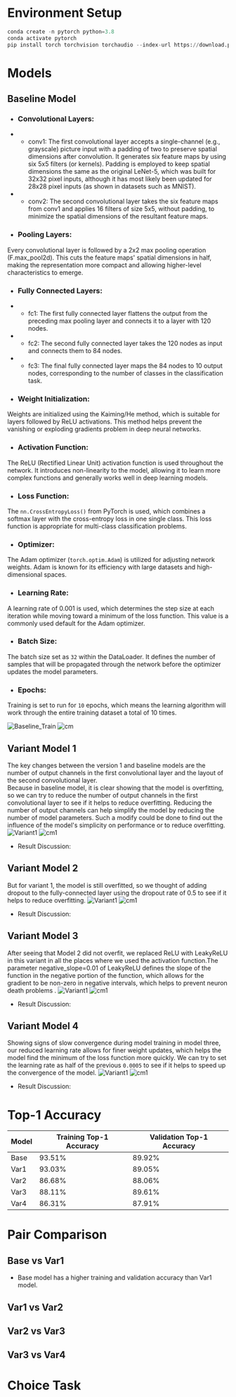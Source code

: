 # Environment Setup
```python
conda create -n pytorch python=3.8
conda activate pytorch
pip install torch torchvision torchaudio --index-url https://download.pytorch.org/whl/cu118
```

# Models
## Baseline Model
- ### Convolutional Layers:
* * conv1: The first convolutional layer accepts a single-channel (e.g., grayscale) picture input with a padding of two to preserve spatial dimensions after convolution. It generates six feature maps by using six 5x5 filters (or kernels). Padding is employed to keep spatial dimensions the same as the original LeNet-5, which was built for 32x32 pixel inputs, although it has most likely been updated for 28x28 pixel inputs (as shown in datasets such as MNIST).
* * conv2: The second convolutional layer takes the six feature maps from conv1 and applies 16 filters of size 5x5, without padding, to minimize the spatial dimensions of the resultant feature maps.

- ### Pooling Layers: 
Every convolutional layer is followed by a 2x2 max pooling operation (F.max_pool2d). This cuts the feature maps' spatial dimensions in half, making the representation more compact and allowing higher-level characteristics to emerge.
- ### Fully Connected Layers:
* * fc1: The first fully connected layer flattens the output from the preceding max pooling layer and connects it to a layer with 120 nodes.
* * fc2: The second fully connected layer takes the 120 nodes as input and connects them to 84 nodes.
* * fc3: The final fully connected layer maps the 84 nodes to 10 output nodes, corresponding to the number of classes in the classification task.

- ### Weight Initialization:
Weights are initialized using the Kaiming/He method, which is suitable for layers followed by ReLU activations. This method helps prevent the vanishing or exploding gradients problem in deep neural networks.

- ### Activation Function:
The ReLU (Rectified Linear Unit) activation function is used throughout the network. It introduces non-linearity to the model, allowing it to learn more complex functions and generally works well in deep learning models.

- ### Loss Function:
The `nn.CrossEntropyLoss()` from PyTorch is used, which combines a softmax layer with the cross-entropy loss in one single class. This loss function is appropriate for multi-class classification problems.

- ### Optimizer:
The Adam optimizer (`torch.optim.Adam`) is utilized for adjusting network weights. Adam is known for its efficiency with large datasets and high-dimensional spaces.

- ### Learning Rate:
A learning rate of 0.001 is used, which determines the step size at each iteration while moving toward a minimum of the loss function. This value is a commonly used default for the Adam optimizer.

- ### Batch Size:
The batch size set as `32` within the DataLoader. It defines the number of samples that will be propagated through the network before the optimizer updates the model parameters.

- ### Epochs:
Training is set to run for `10` epochs, which means the learning algorithm will work through the entire training dataset a total of 10 times.


![Baseline_Train](Baseline%20Model_metrics.png)
![cm](Confusion%20Matrix%20for%20Baseline%20Model.png)






## Variant Model 1
The key changes between the version 1 and baseline models are the number of output channels in the first convolutional layer and the layout of the second convolutional layer.
<br/>
Because in baseline model, it is clear showing that the model is overfitting, so we can try to reduce the number of output channels in the first convolutional layer to see if it helps to reduce overfitting.
Reducing the number of output channels can help simplify the model by reducing the number of model parameters. Such a modify could be done to find out the influence of the model's simplicity on performance or to reduce overfitting.
![Variant1](Variant%20Model%201_metrics.png)
![cm1](Confusion%20Matrix%20for%20Variant%20Model%201.png)
- Result Discussion:
## Variant Model 2
But for variant 1, the model is still overfitted, so we thought of adding dropout to the fully-connected layer using the dropout rate of 0.5 to see if it helps to reduce overfitting.
![Variant1](Variant%20Model%202_metrics.png)
![cm1](Confusion%20Matrix%20for%20Variant%20Model%202.png)
- Result Discussion:
## Variant Model 3
After seeing that Model 2 did not overfit, we replaced ReLU with LeakyReLU in this variant in all the places where we used the activation function.The parameter negative_slope=0.01 of LeakyReLU defines the slope of the function in the negative portion of the function, which allows for the gradient to be non-zero in negative intervals, which helps to prevent neuron death problems .
![Variant1](Variant%20Model%203_metrics.png)
![cm1](Confusion%20Matrix%20for%20Variant%20Model%203.png)
- Result Discussion:
## Variant Model 4
Showing signs of slow convergence during model training in model three, our reduced learning rate allows for finer weight updates, which helps the model find the minimum of the loss function more quickly. We can try to set the learning rate as half of the previous `0.0005` to see if it helps to speed up the convergence of the model.
![Variant1](Variant%20Model%204_metrics.png)
![cm1](Confusion%20Matrix%20for%20Variant%20Model%204.png)
- Result Discussion:

# Top-1 Accuracy
| Model | Training Top-1 Accuracy | Validation Top-1 Accuracy |
|-------|-------------------------|---------------------------|
| Base  | 93.51%                  | 89.92%                  |
| Var1  | 93.03%                  | 89.05%                    |
| Var2  | 86.68%                  | 88.06%                    |
| Var3  | 88.11%                  | 89.61%                    |
| Var4  | 86.31%                  | 87.91%                    |

# Pair Comparison
## Base vs Var1
- Base model has a higher training and validation accuracy than Var1 model.
## Var1 vs Var2
## Var2 vs Var3
## Var3 vs Var4

# Choice Task
